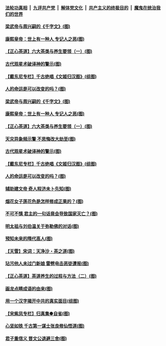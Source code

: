 ####  [法轮功真相](../../../../basic/blob/master/README.md?t=06211831) &nbsp;|&nbsp; [九评共产党](../../../../9ping.md/blob/master/README.md?t=06211831) &nbsp;|&nbsp; [解体党文化](../../../../jtdwh.md/blob/master/README.md?t=06211831)  &nbsp;|&nbsp; [共产主义的终极目的](../../../../gczydzjmd.md/blob/master/README.md?t=06211831) &nbsp;|&nbsp; [魔鬼在统治我们的世界](../../../../mgztzwmdsj.md/blob/master/README.md?t=06211831) 

#### [梁武帝与周兴嗣的《千字文》(图)](../pages/p7/936914.md?t=06211831) 

#### [康熙皇帝：世上有一种人 专记人之恶(图)](../pages/p7/937141.md?t=06211831) 

#### [【正心茶道】六大茶类与养生要领（一）(图)](../pages/p7/936910.md?t=06211831) 

#### [古代观星术破译神的警示(图)](../pages/p7/936938.md?t=06211831) 

#### [【戴东尼专栏】千古绝唱《文姬归汉图》(组图)](../pages/p7/933598.md?t=06211831) 

#### [人的命运是可以改变的吗？(图)](../pages/p7/936633.md?t=06211831) 

#### [梁武帝与周兴嗣的《千字文》(图)](../pages/p7/936914.md?t=06211831) 

#### [康熙皇帝：世上有一种人 专记人之恶(图)](../pages/p7/937141.md?t=06211831) 

#### [【正心茶道】六大茶类与养生要领（一）(图)](../pages/p7/936910.md?t=06211831) 

#### [天灾异象频示警 不思悔改大劫至(图)](../pages/p7/937076.md?t=06211831) 

#### [古代观星术破译神的警示(图)](../pages/p7/936938.md?t=06211831) 

#### [【戴东尼专栏】千古绝唱《文姬归汉图》(组图)](../pages/p7/933598.md?t=06211831) 

#### [人的命运是可以改变的吗？(图)](../pages/p7/936633.md?t=06211831) 

#### [辅助建文帝 奇人程济未卜先知(图)](../pages/p7/936751.md?t=06211831) 

#### [烟花女子莲花色是怎样修成正果的？(图)](../pages/p7/936627.md?t=06211831) 

#### [不可不慎 君主的一句话竟会导致国家灭亡？(图)](../pages/p7/936921.md?t=06211831) 

#### [明太祖与刘伯温关于弥勒佛的对话(图)](../pages/p7/936918.md?t=06211831) 

#### [预知未来的隋代高人(图)](../pages/p7/936519.md?t=06211831) 

#### [【天雪】宋词：天净沙・茶之道(图)](../pages/p7/936606.md?t=06211831) 

#### [玷污他人未过门新娘 雷劈电击恶徒遭报(图)](../pages/p7/936730.md?t=06211831) 

#### [【正心茶道】茶道养生的过程与方法（二）(图)](../pages/p7/936188.md?t=06211831) 

#### [画龙点睛成语的由来(图)](../pages/p7/936521.md?t=06211831) 

#### [用一个汉字揭开中共的真实面目(组图)](../pages/p7/936605.md?t=06211831) 

#### [【宋紫凤专栏】归真集●自省(图)](../pages/p7/936715.md?t=06211831) 

#### [心坚如铁 千古第一谋士张良修仙悟道(图)](../pages/p7/936518.md?t=06211831) 

#### [君子重信义 晋文公退避三舍(图)](../pages/p7/936517.md?t=06211831) 

